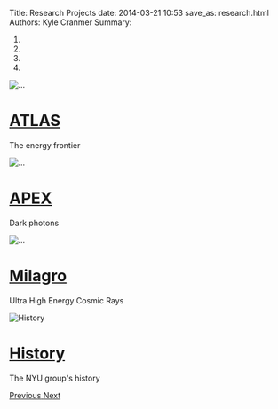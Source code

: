 Title: Research Projects
date: 2014-03-21 10:53
save_as: research.html
Authors: Kyle Cranmer
Summary: 


<script src="theme/js/holder.js"></script>

<div id="carousel-example-generic" class="carousel slide" data-ride="carousel" data-interval="3000">
  <!-- Indicators -->
  <ol class="carousel-indicators">
    <li data-target="#carousel-example-generic" data-slide-to="0" class="active"></li>
    <li data-target="#carousel-example-generic" data-slide-to="1"></li>
    <li data-target="#carousel-example-generic" data-slide-to="2"></li>
    <li data-target="#carousel-example-generic" data-slide-to="3"></li>
  </ol>

  <!-- Wrapper for slides -->
  <div class="carousel-inner" role="listbox">
    <div class="item active">
      <!--
      <img src="data:image/gif;base64,R0lGODlhAQABAIAAAHd3dwAAACH5BAAAAAAALAAAAAABAAEAAAICRAEAOw==" alt="First slide">
      -->
      <img src="images/atlas-famous-carousel.jpeg" alt="...">
      <div class="carousel-caption">
        <a href="atlas.html"><h1>ATLAS</h1> </a>
        <p>The energy frontier</p>
      </div>
    </div>
    <div class="item">
      <!--
      <img data-src="holder.js/700x300/auto/#666:#444/text:APEX" alt="APEX">
      -->
      <img src="images/APEX-expt-carousel.png" alt="...">
      <div class="carousel-caption">
        <a href="apex.html"><h1>APEX</h1></a>
        <p>Dark photons</p>
      </div>
    </div>
    <div class="item">
      <img src="images/milagro-localized-carousel.png" alt="...">
      <!--      <img data-src="holder.js/700x300/auto/#666:#444/text:Milagro" alt="Milagro"> -->
      <div class="carousel-caption">
        <a href="milagro.html"><h1>Milagro</h1> </a>
        <p>Ultra High Energy Cosmic Rays</p>
      </div>
    </div>
    <div class="item">
      <img data-src="holder.js/700x300/auto/#666:#555/text:History" alt="History">
      <div class="carousel-caption">
        <a href="history.html"><h1>History</h1> </a>
        <p>The NYU group's history</p>
      </div>
    </div>
  </div>

  <!-- Controls -->
  <a class="left carousel-control" href="#carousel-example-generic" role="button" data-slide="prev">
    <span class="glyphicon glyphicon-chevron-left" aria-hidden="true"></span>
    <span class="sr-only">Previous</span>
  </a>
  <a class="right carousel-control" href="#carousel-example-generic" role="button" data-slide="next">
    <span class="glyphicon glyphicon-chevron-right" aria-hidden="true"></span>
    <span class="sr-only">Next</span>
  </a>
</div>

<!--
<script>
$('.carousel').carousel({
  interval: 200;
})
</script>
-->

